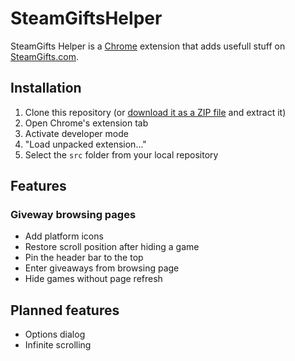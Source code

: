 # SteamGiftsHelper
SteamGifts Helper is a [Chrome](https://www.google.de/chrome/browser/desktop/) extension that adds usefull stuff on [SteamGifts.com](http://www.steamgifts.com/).

## Installation
1. Clone this repository (or [download it as a ZIP file](https://github.com/seeeeew/SteamGiftsHelper/archive/master.zip) and extract it)
2. Open Chrome's extension tab
3. Activate developer mode
4. "Load unpacked extension..."
5. Select the `src` folder from your local repository

## Features
### Giveway browsing pages
* Add platform icons
* Restore scroll position after hiding a game
* Pin the header bar to the top
* Enter giveaways from browsing page
* Hide games without page refresh

## Planned features
* Options dialog
* Infinite scrolling

